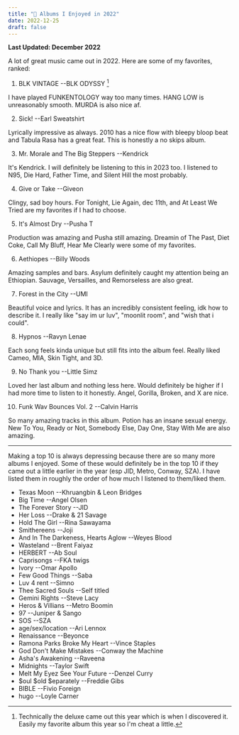 ```yaml
---
title: "🌲 Albums I Enjoyed in 2022"
date: 2022-12-25
draft: false
---
```


**Last Updated: December 2022** 

A lot of great music came out in 2022. Here are some of my favorites, ranked:

1. BLK VINTAGE --BLK ODYSSY [^1]

I have played FUNKENTOLOGY way too many times. HANG LOW is unreasonably smooth. MURDA is also nice af.

2. Sick! --Earl Sweatshirt

Lyrically impressive as always. 2010 has a nice flow with bleepy bloop beat and Tabula Rasa has a great feat. This is honestly a no skips album.


3. Mr. Morale and The Big Steppers --Kendrick

It's Kendrick. I will definitely be listening to this in 2023 too. I listened to N95, Die Hard, Father Time, and Silent Hill the most probably.

4. Give or Take --Giveon

Clingy, sad boy hours. For Tonight, Lie Again, dec 11th, and At Least We Tried are my favorites if I had to choose.

5. It's Almost Dry --Pusha T

Production was amazing and Pusha still amazing. Dreamin of The Past, Diet Coke, Call My Bluff, Hear Me Clearly were some of my favorites.

6. Aethiopes --Billy Woods

Amazing samples and bars. Asylum definitely caught my attention being an Ethiopian. Sauvage, Versailles, and Remorseless are also great.

7. Forest in the City --UMI

Beautiful voice and lyrics. It has an incredibly consistent feeling, idk how to describe it. I really like "say im ur luv", "moonlit room", and "wish that i could".


8. Hypnos --Ravyn Lenae

Each song feels kinda unique but still fits into the album feel. Really liked Cameo, MIA, Skin Tight, and 3D.

9. No Thank you  --Little Simz

Loved her last album and nothing less here. Would definitely be higher if I had more time to listen to it honestly. Angel, Gorilla, Broken, and X are nice.


10. Funk Wav Bounces Vol. 2 --Calvin Harris

So many amazing tracks in this album. Potion has an insane sexual energy. New To You, Ready or Not, Somebody Else, Day One, Stay With Me are also amazing. 



---

Making a top 10 is always depressing because there are so many more albums I enjoyed. Some of these would definitely be in the top 10 if they came out a little earlier in the year (esp JID, Metro, Conway, SZA). I have listed them in roughly the order of how much I listened to them/liked them.

- Texas Moon --Khruangbin & Leon Bridges
- Big Time --Angel Olsen
- The Forever Story --JID
- Her Loss --Drake & 21 Savage
- Hold The Girl --Rina Sawayama 
- Smithereens --Joji
- And In The Darkeness, Hearts Aglow --Weyes Blood
- Wasteland --Brent Faiyaz
- HERBERT --Ab Soul
- Caprisongs --FKA twigs
- Ivory --Omar Apollo
- Few Good Things --Saba
- Luv 4 rent --Simno
- Thee Sacred Souls --Self titled
- Gemini Rights --Steve Lacy
- Heros & Villians --Metro Boomin
- 97 --Juniper & Sango
- SOS --SZA 
- age/sex/location --Ari Lennox
- Renaissance --Beyonce
- Ramona Parks Broke My Heart --Vince Staples
- God Don't Make Mistakes --Conway the Machine
- Asha's Awakening --Raveena
- Midnights --Taylor Swift
- Melt My Eyez See Your Future --Denzel Curry
- $oul $old $eparately --Freddie Gibs
- BIBLE --Fivio Foreign
- hugo --Loyle Carner


[^1]: Technically the deluxe came out this year which is when I discovered it. Easily my favorite album this year so I'm cheat a little.
